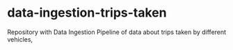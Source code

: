 # data-ingestion-trips-taken
Repository with Data Ingestion Pipeline of data about trips taken by different vehicles,
